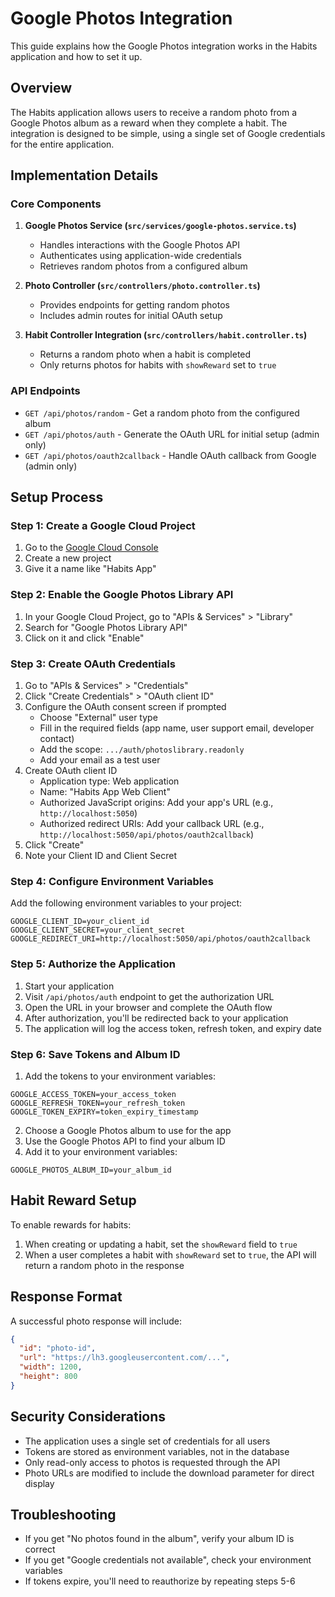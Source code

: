 # Google Photos Integration

This guide explains how the Google Photos integration works in the Habits application and how to set it up.

## Overview

The Habits application allows users to receive a random photo from a Google Photos album as a reward when they complete a habit. The integration is designed to be simple, using a single set of Google credentials for the entire application.

## Implementation Details

### Core Components

1. **Google Photos Service (`src/services/google-photos.service.ts`)**

   - Handles interactions with the Google Photos API
   - Authenticates using application-wide credentials
   - Retrieves random photos from a configured album

2. **Photo Controller (`src/controllers/photo.controller.ts`)**

   - Provides endpoints for getting random photos
   - Includes admin routes for initial OAuth setup

3. **Habit Controller Integration (`src/controllers/habit.controller.ts`)**
   - Returns a random photo when a habit is completed
   - Only returns photos for habits with `showReward` set to `true`

### API Endpoints

- `GET /api/photos/random` - Get a random photo from the configured album
- `GET /api/photos/auth` - Generate the OAuth URL for initial setup (admin only)
- `GET /api/photos/oauth2callback` - Handle OAuth callback from Google (admin only)

## Setup Process

### Step 1: Create a Google Cloud Project

1. Go to the [Google Cloud Console](https://console.cloud.google.com/)
2. Create a new project
3. Give it a name like "Habits App"

### Step 2: Enable the Google Photos Library API

1. In your Google Cloud Project, go to "APIs & Services" > "Library"
2. Search for "Google Photos Library API"
3. Click on it and click "Enable"

### Step 3: Create OAuth Credentials

1. Go to "APIs & Services" > "Credentials"
2. Click "Create Credentials" > "OAuth client ID"
3. Configure the OAuth consent screen if prompted
   - Choose "External" user type
   - Fill in the required fields (app name, user support email, developer contact)
   - Add the scope: `.../auth/photoslibrary.readonly`
   - Add your email as a test user
4. Create OAuth client ID
   - Application type: Web application
   - Name: "Habits App Web Client"
   - Authorized JavaScript origins: Add your app's URL (e.g., `http://localhost:5050`)
   - Authorized redirect URIs: Add your callback URL (e.g., `http://localhost:5050/api/photos/oauth2callback`)
5. Click "Create"
6. Note your Client ID and Client Secret

### Step 4: Configure Environment Variables

Add the following environment variables to your project:

```
GOOGLE_CLIENT_ID=your_client_id
GOOGLE_CLIENT_SECRET=your_client_secret
GOOGLE_REDIRECT_URI=http://localhost:5050/api/photos/oauth2callback
```

### Step 5: Authorize the Application

1. Start your application
2. Visit `/api/photos/auth` endpoint to get the authorization URL
3. Open the URL in your browser and complete the OAuth flow
4. After authorization, you'll be redirected back to your application
5. The application will log the access token, refresh token, and expiry date

### Step 6: Save Tokens and Album ID

1. Add the tokens to your environment variables:

```
GOOGLE_ACCESS_TOKEN=your_access_token
GOOGLE_REFRESH_TOKEN=your_refresh_token
GOOGLE_TOKEN_EXPIRY=token_expiry_timestamp
```

2. Choose a Google Photos album to use for the app
3. Use the Google Photos API to find your album ID
4. Add it to your environment variables:

```
GOOGLE_PHOTOS_ALBUM_ID=your_album_id
```

## Habit Reward Setup

To enable rewards for habits:

1. When creating or updating a habit, set the `showReward` field to `true`
2. When a user completes a habit with `showReward` set to `true`, the API will return a random photo in the response

## Response Format

A successful photo response will include:

```json
{
  "id": "photo-id",
  "url": "https://lh3.googleusercontent.com/...",
  "width": 1200,
  "height": 800
}
```

## Security Considerations

- The application uses a single set of credentials for all users
- Tokens are stored as environment variables, not in the database
- Only read-only access to photos is requested through the API
- Photo URLs are modified to include the download parameter for direct display

## Troubleshooting

- If you get "No photos found in the album", verify your album ID is correct
- If you get "Google credentials not available", check your environment variables
- If tokens expire, you'll need to reauthorize by repeating steps 5-6
